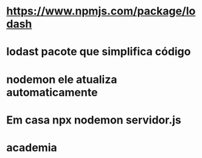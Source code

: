 
# https://www.npmjs.com/package/lodash
# lodast pacote que simplifica código
# nodemon ele atualiza automaticamente
# Em casa  npx nodemon servidor.js
#

# academia 